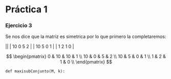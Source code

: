 # Práctica 1

### Ejercicio 3
Se nos dice que la matriz es simetrica por lo que primero la completaremos:

||
| 10 0 5 2 |
| 10 5 0 1 |
| 1 2 1 0 |

$$
\begin{pmatrix}
 0 & 10 & 10 & 1 \\
 10 & 0 & 5 & 2 \\
 10 & 5 & 0 & 1 \\
 1 & 2 & 1 & 0 \\
\end{pmatrix}
$$

    def maxisubConjunto(M, k):
        
